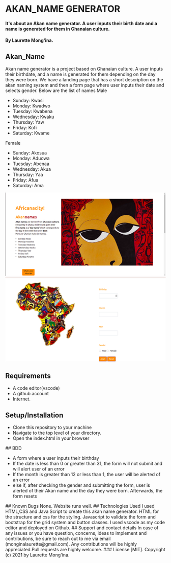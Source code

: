 # AKAN_NAME GENERATOR
#### It's about an Akan name generator. A user inputs their birth date and a name is generated for them in Ghanaian culture.
#### By Laurette Mong'ina.
## Akan_Name
Akan name generator is a project based on Ghanaian culture. A user inputs their birthdate, and a name is generated for them depending on the day they were born. We have a landing page that has a short description on the akan naming system and then a form page where user inputs their date and selects gender. Below are the list of names
Male
<ul>
<li>Sunday: Kwasi</li>

<li>Monday: Kwadwo</li>

<li>Tuesday: Kwabena</li>

<li>Wednesday: Kwaku</li>

<li>Thursday:  Yaw</li>

<li>Friday: Kofi</li>

<li>Saturday: Kwame</li>
</ul>
Female
<ul>
<li>Sunday: Akosua</li>

<li>Monday: Aduowa</li>

<li>Tuesday: Abenaa</li>

<li>Wednesday: Akua</li>

<li>Thursday:  Yaa</li>

<li>Friday: Afua</li>

<li>Saturday: Ama</li>
</ul>



<img src="./img.png" alt="Getting Started">
<img src="./img2.png" alt="Getting Started">

## Requirements
<ul>
<li>A code editor(vscode)</li>
<li>A github account</li>
<li>Internet.</li>
</ul>

## Setup/Installation
<ul>
<li>Clone this repository to your machine</li>
<li>Navigate to the top level of your directory.</li>
<li>Open the index.html in your browser</li>
</ul>
## BDD
<ul>
  <li>A form where a user inputs their birthday</li>
  <li>If the date is less than 0 or greater than 31, the form will not submit and will alert user of an error</li>
  <li>If the month is greater than 12 or less than 1, the user will be alerted of an error</li>
  <li>else if, after checking the gender and submitting the form, user is alerted of their Akan name and the day they were born. Afterwards, the form resets</li>
  </ul>
## Known Bugs
None. Website runs well.
## Technologies Used
I used HTML,CSS and Java Script to create this akan name generator. HTML for the structure and css for the styling. Javascript to validate the form and bootstrap for the grid system and button classes. I used vscode as my code editor and deployed on Github.
## Support and contact details
In case of any issues or you have question, concerns, ideas to implement and contributions, be sure to reach out to me via email (monginalaurette@gmail.com). Any contributions will be highly appreciated.Pull requests are highly welcome.
### License
[MIT].
Copyright (c) 2021 by Laurette Mong'ina.
